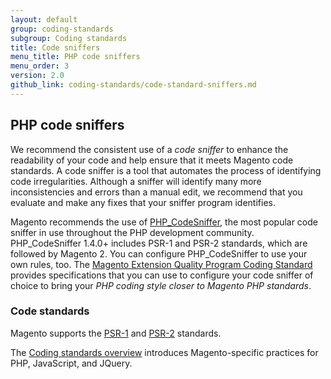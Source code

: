 ```yaml
---
layout: default
group: coding-standards
subgroup: Coding standards
title: Code sniffers
menu_title: PHP code sniffers
menu_order: 3
version: 2.0
github_link: coding-standards/code-standard-sniffers.md
---
```


## PHP code sniffers

We recommend the consistent use of a <i>code sniffer</i> to enhance the readability of your code and help ensure that it meets Magento code standards.  A code sniffer is a tool that automates the process of identifying code irregularities. Although a sniffer will identify many more inconsistencies and errors than a manual edit, we recommend that you evaluate and make any fixes that your sniffer program identifies.  

Magento recommends the use of <a href="http://pear.php.net/manual/en/package.php.php-codesniffer.faq.php" target="_blank">PHP_CodeSniffer</a>, the most popular code sniffer in use throughout the PHP development community.
PHP_CodeSniffer 1.4.0+ includes PSR-1 and PSR-2 standards, which are followed by Magento 2. 
You can configure PHP_CodeSniffer to use your own rules, too. The <a href="https://github.com/magento/marketplace-eqp" target="_blank">Magento Extension Quality Program Coding Standard</a> provides specifications that you can use to configure your code sniffer of choice to bring your <i>PHP coding style closer to Magento PHP standards</i>.



### Code standards 

Magento supports the <a href="http://www.php-fig.org/psr/psr-1/" target="_blank">PSR-1</a> and <a href="http://www.php-fig.org/psr/psr-2/" target="_blank">PSR-2</a> standards. 


The <a href="http://devdocs.magento.com/guides/v2.0/coding-standards/bk-coding-standards.html" target="_blank">Coding standards overview</a> introduces Magento-specific practices for PHP, JavaScript, and JQuery. 
